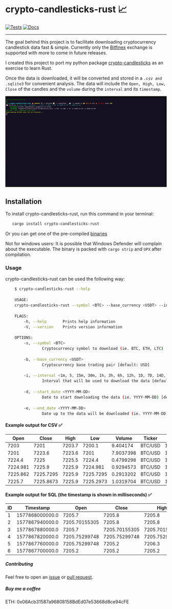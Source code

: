 # crypto-candlesticks-rust 📈

[![Tests](https://github.com/Corfucinas/crypto-candlesticks-rust/actions/workflows/tests.yml/badge.svg)](https://github.com/Corfucinas/crypto-candlesticks-rust/actions/workflows/ubuntu-tests.yml)
[![Docs](https://docs.rs/crypto-candlesticks-rust/badge.svg)](https://docs.rs/crypto-candlesticks-rust/badge.svg)

---

The goal behind this project is to facilitate downloading cryptocurrency candlestick data fast & simple.
Currently only the [Bitfinex](https://www.bitfinex.com/) exchange is supported with more to come in future releases.

I created this project to port my python package [crypto-candlesticks](https://pypi.org/project/crypto-candlesticks/) as an exercise to learn Rust.

Once the data is downloaded, it will be converted and stored in a `.csv and .sqlite3` for convenient analysis.
The data will include the `Open, High, Low, Close` of the candles and the `volume` during the `interval` and its `timestamp`.

![gif-animation](https://raw.githubusercontent.com/Corfucinas/crypto-candlesticks-rust/master/media/animation.gif 'program-animation-in-gif')

## Installation

To install crypto-candlesticks-rust,
run this command in your terminal:

```bash
   cargo install crypto-candlesticks-rust
```

Or you can get one of the pre-compiled [binaries](https://github.com/Corfucinas/crypto-candlesticks-rust/releases)

Not for windows users:
It is possible that Windows Defender will complain about the executable.
The binary is packed with `cargo strip` and `UPX` after compilation.

### Usage

crypto-candlesticks-rust can be used the following way:

```bash
    $ crypto-candlesticks-rust --help

    USAGE:
    crypto-candlesticks-rust --symbol <BTC> --base_currency <USDT> --interval <1m, 5, 15m, 30m, 1h, 3h, 6h, 12h, 1D, 7D, 14D, 1M> --start_date <YYYY-MM-DD> --end_date <YYYY-MM-DD>

    FLAGS:
        -h, --help       Prints help information
        -V, --version    Prints version information

    OPTIONS:
        -s, --symbol <BTC>
                Cryptocurrency symbol to download (ie. BTC, ETH, LTC) [default: BTC]

        -b, --base_currency <USDT>
                Cryptocurrency base trading pair [default: USD]

        -i, --interval <1m, 5, 15m, 30m, 1h, 3h, 6h, 12h, 1D, 7D, 14D, 1M>
                Interval that will be used to download the data [default: 1D]

        -d, --start_date <YYYY-MM-DD>
                Date to start downloading the data (ie. YYYY-MM-DD) [default: 2020-11-01]

        -e, --end_date <YYYY-MM-DD>
                Date up to the data will be downloaded (ie. YYYY-MM-DD) [default: 2021-01-01]
```

#### Example output for CSV ✅

| Open     | Close     | High   | Low       | Volume    | Ticker  | Date       | Time     |
| -------- | --------- | ------ | --------- | --------- | ------- | ---------- | -------- |
| 7203     | 7201      | 7203.7 | 7200.1    | 9.404174  | BTC/USD | 12/31/2019 | 16:00:00 |
| 7201     | 7223.6    | 7223.6 | 7201      | 7.9037398 | BTC/USD | 12/31/2019 | 16:01:00 |
| 7224.4   | 7225      | 7225.5 | 7224.4    | 0.4799298 | BTC/USD | 12/31/2019 | 16:02:00 |
| 7224.981 | 7225.9    | 7225.9 | 7224.981  | 0.9294573 | BTC/USD | 12/31/2019 | 16:03:00 |
| 7225.862 | 7225.7295 | 7225.9 | 7225.7295 | 0.2913202 | BTC/USD | 12/31/2019 | 16:04:00 |
| 7225.7   | 7225.8673 | 7225.9 | 7225.2973 | 1.0319704 | BTC/USD | 12/31/2019 | 16:05:00 |

#### Example output for SQL (the timestamp is shown in milliseconds) ✅

| ID  | Timestamp       | Open          | Close         | High          | Low           | Volume     | Ticker | Interval |
| --- | --------------- | ------------- | ------------- | ------------- | ------------- | ---------- | ------ | -------- |
| 1   | 1577868000000.0 | 7205.7        | 7205.8        | 7205.8        | 7205.7        | 0.07137942 | BTCUSD | 1m       |
| 2   | 1577867940000.0 | 7205.70155305 | 7205.8        | 7205.8        | 7205.70155305 | 0.035      | BTCUSD | 1m       |
| 3   | 1577867880000.0 | 7205.7        | 7205.70155305 | 7205.70155305 | 7205.7        | 0.025      | BTCUSD | 1m       |
| 4   | 1577867820000.0 | 7205.75299748 | 7205.75299748 | 7205.75299748 | 7205.7        | 0.075      | BTCUSD | 1m       |
| 5   | 1577867760000.0 | 7205.75299748 | 7205.2        | 7206.3        | 7205.2        | 0.005      | BTCUSD | 1m       |
| 6   | 1577867700000.0 | 7205.2        | 7205.2        | 7205.2        | 7205.2        | 4.5802     | BTCUSD | 1m       |

##### Contributing

Feel free to open an [issue](https://github.com/Corfucinas/crypto-candlesticks-rust/issues/new) or [pull request](https://github.com/Corfucinas/crypto-candlesticks-rust/pulls).

##### Buy me a coffee

ETH: 0x06Acb31587a96808158BdEd07e53668d8ce94cFE
